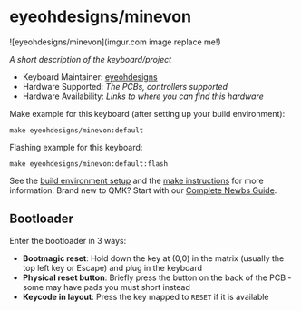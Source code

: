 # eyeohdesigns/minevon

![eyeohdesigns/minevon](imgur.com image replace me!)

*A short description of the keyboard/project*

* Keyboard Maintainer: [eyeohdesigns](https://github.com/joedinkle)
* Hardware Supported: *The PCBs, controllers supported*
* Hardware Availability: *Links to where you can find this hardware*

Make example for this keyboard (after setting up your build environment):

    make eyeohdesigns/minevon:default

Flashing example for this keyboard:

    make eyeohdesigns/minevon:default:flash

See the [build environment setup](https://docs.qmk.fm/#/getting_started_build_tools) and the [make instructions](https://docs.qmk.fm/#/getting_started_make_guide) for more information. Brand new to QMK? Start with our [Complete Newbs Guide](https://docs.qmk.fm/#/newbs).

## Bootloader

Enter the bootloader in 3 ways:

* **Bootmagic reset**: Hold down the key at (0,0) in the matrix (usually the top left key or Escape) and plug in the keyboard
* **Physical reset button**: Briefly press the button on the back of the PCB - some may have pads you must short instead
* **Keycode in layout**: Press the key mapped to `RESET` if it is available
